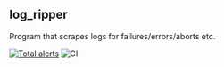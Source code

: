 ## log_ripper
Program that scrapes logs for failures/errors/aborts etc.

[![Total alerts](https://img.shields.io/lgtm/alerts/g/wdoogz/log_ripper.svg?logo=lgtm&logoWidth=18)](https://lgtm.com/projects/g/wdoogz/log_ripper/alerts/) ![CI](https://github.com/wdoogz/log_ripper/workflows/CI/badge.svg)
